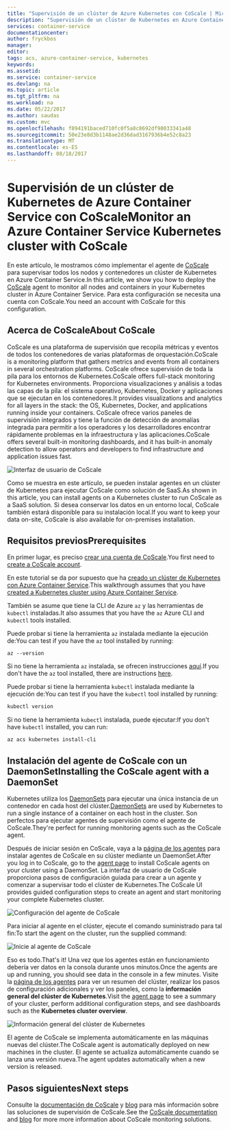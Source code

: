 ```yaml
---
title: "Supervisión de un clúster de Azure Kubernetes con CoScale | Microsoft Docs"
description: "Supervisión de un clúster de Kubernetes en Azure Container Service mediante CoScale"
services: container-service
documentationcenter: 
author: fryckbos
manager: 
editor: 
tags: acs, azure-container-service, kubernetes
keywords: 
ms.assetid: 
ms.service: container-service
ms.devlang: na
ms.topic: article
ms.tgt_pltfrm: na
ms.workload: na
ms.date: 05/22/2017
ms.author: saudas
ms.custom: mvc
ms.openlocfilehash: f894191baced710fc0f5a8c8692df98033341a48
ms.sourcegitcommit: 50e23e8d3b1148ae2d36dad3167936b4e52c8a23
ms.translationtype: MT
ms.contentlocale: es-ES
ms.lasthandoff: 08/18/2017
---
```

# <a name="monitor-an-azure-container-service-kubernetes-cluster-with-coscale"></a><span data-ttu-id="e5202-103">Supervisión de un clúster de Kubernetes de Azure Container Service con CoScale</span><span class="sxs-lookup"><span data-stu-id="e5202-103">Monitor an Azure Container Service Kubernetes cluster with CoScale</span></span>

<span data-ttu-id="e5202-104">En este artículo, le mostramos cómo implementar el agente de [CoScale](https://www.coscale.com/) para supervisar todos los nodos y contenedores un clúster de Kubernetes en Azure Container Service.</span><span class="sxs-lookup"><span data-stu-id="e5202-104">In this article, we show you how to deploy the [CoScale](https://www.coscale.com/) agent to monitor all nodes and containers in your Kubernetes cluster in Azure Container Service.</span></span> <span data-ttu-id="e5202-105">Para esta configuración se necesita una cuenta con CoScale.</span><span class="sxs-lookup"><span data-stu-id="e5202-105">You need an account with CoScale for this configuration.</span></span> 


## <a name="about-coscale"></a><span data-ttu-id="e5202-106">Acerca de CoScale</span><span class="sxs-lookup"><span data-stu-id="e5202-106">About CoScale</span></span> 

<span data-ttu-id="e5202-107">CoScale es una plataforma de supervisión que recopila métricas y eventos de todos los contenedores de varias plataformas de orquestación.</span><span class="sxs-lookup"><span data-stu-id="e5202-107">CoScale is a monitoring platform that gathers metrics and events from all containers in several orchestration platforms.</span></span> <span data-ttu-id="e5202-108">CoScale ofrece supervisión de toda la pila para los entornos de Kubernetes.</span><span class="sxs-lookup"><span data-stu-id="e5202-108">CoScale offers full-stack monitoring for Kubernetes environments.</span></span> <span data-ttu-id="e5202-109">Proporciona visualizaciones y análisis a todas las capas de la pila: el sistema operativo, Kubernetes, Docker y aplicaciones que se ejecutan en los contenedores.</span><span class="sxs-lookup"><span data-stu-id="e5202-109">It provides visualizations and analytics for all layers in the stack: the OS, Kubernetes, Docker, and applications running inside your containers.</span></span> <span data-ttu-id="e5202-110">CoScale ofrece varios paneles de supervisión integrados y tiene la función de detección de anomalías integrada para permitir a los operadores y los desarrolladores encontrar rápidamente problemas en la infraestructura y las aplicaciones.</span><span class="sxs-lookup"><span data-stu-id="e5202-110">CoScale offers several built-in monitoring dashboards, and it has built-in anomaly detection to allow operators and developers to find infrastructure and application issues fast.</span></span>

![Interfaz de usuario de CoScale](./media/container-service-kubernetes-coscale/coscale.png)

<span data-ttu-id="e5202-112">Como se muestra en este artículo, se pueden instalar agentes en un clúster de Kubernetes para ejecutar CoScale como solución de SaaS.</span><span class="sxs-lookup"><span data-stu-id="e5202-112">As shown in this article, you can install agents on a Kubernetes cluster to run CoScale as a SaaS solution.</span></span> <span data-ttu-id="e5202-113">Si desea conservar los datos en un entorno local, CoScale también estará disponible para su instalación local.</span><span class="sxs-lookup"><span data-stu-id="e5202-113">If you want to keep your data on-site, CoScale is also available for on-premises installation.</span></span>


## <a name="prerequisites"></a><span data-ttu-id="e5202-114">Requisitos previos</span><span class="sxs-lookup"><span data-stu-id="e5202-114">Prerequisites</span></span>

<span data-ttu-id="e5202-115">En primer lugar, es preciso [crear una cuenta de CoScale](https://www.coscale.com/free-trial).</span><span class="sxs-lookup"><span data-stu-id="e5202-115">You first need to [create a CoScale account](https://www.coscale.com/free-trial).</span></span>

<span data-ttu-id="e5202-116">En este tutorial se da por supuesto que ha [creado un clúster de Kubernetes con Azure Container Service](container-service-kubernetes-walkthrough.md).</span><span class="sxs-lookup"><span data-stu-id="e5202-116">This walkthrough assumes that you have [created a Kubernetes cluster using Azure Container Service](container-service-kubernetes-walkthrough.md).</span></span>

<span data-ttu-id="e5202-117">También se asume que tiene la CLI de Azure `az` y las herramientas de `kubectl` instaladas.</span><span class="sxs-lookup"><span data-stu-id="e5202-117">It also assumes that you have the `az` Azure CLI and `kubectl` tools installed.</span></span>

<span data-ttu-id="e5202-118">Puede probar si tiene la herramienta `az` instalada mediante la ejecución de:</span><span class="sxs-lookup"><span data-stu-id="e5202-118">You can test if you have the `az` tool installed by running:</span></span>

```azurecli
az --version
```

<span data-ttu-id="e5202-119">Si no tiene la herramienta `az` instalada, se ofrecen instrucciones [aquí](/cli/azure/install-azure-cli).</span><span class="sxs-lookup"><span data-stu-id="e5202-119">If you don't have the `az` tool installed, there are instructions [here](/cli/azure/install-azure-cli).</span></span>

<span data-ttu-id="e5202-120">Puede probar si tiene la herramienta `kubectl` instalada mediante la ejecución de:</span><span class="sxs-lookup"><span data-stu-id="e5202-120">You can test if you have the `kubectl` tool installed by running:</span></span>

```bash
kubectl version
```

<span data-ttu-id="e5202-121">Si no tiene la herramienta `kubectl` instalada, puede ejecutar:</span><span class="sxs-lookup"><span data-stu-id="e5202-121">If you don't have `kubectl` installed, you can run:</span></span>

```azurecli
az acs kubernetes install-cli
```

## <a name="installing-the-coscale-agent-with-a-daemonset"></a><span data-ttu-id="e5202-122">Instalación del agente de CoScale con un DaemonSet</span><span class="sxs-lookup"><span data-stu-id="e5202-122">Installing the CoScale agent with a DaemonSet</span></span>
<span data-ttu-id="e5202-123">Kubernetes utiliza los [DaemonSets](https://kubernetes.io/docs/concepts/workloads/controllers/daemonset/) para ejecutar una única instancia de un contenedor en cada host del clúster.</span><span class="sxs-lookup"><span data-stu-id="e5202-123">[DaemonSets](https://kubernetes.io/docs/concepts/workloads/controllers/daemonset/) are used by Kubernetes to run a single instance of a container on each host in the cluster.</span></span>
<span data-ttu-id="e5202-124">Son perfectos para ejecutar agentes de supervisión como el agente de CoScale.</span><span class="sxs-lookup"><span data-stu-id="e5202-124">They're perfect for running monitoring agents such as the CoScale agent.</span></span>

<span data-ttu-id="e5202-125">Después de iniciar sesión en CoScale, vaya a la [página de los agentes](https://app.coscale.com/) para instalar agentes de CoScale en su clúster mediante un DaemonSet.</span><span class="sxs-lookup"><span data-stu-id="e5202-125">After you log in to CoScale, go to the [agent page](https://app.coscale.com/) to install CoScale agents on your cluster using a DaemonSet.</span></span> <span data-ttu-id="e5202-126">La interfaz de usuario de CoScale proporciona pasos de configuración guiada para crear a un agente y comenzar a supervisar todo el clúster de Kubernetes.</span><span class="sxs-lookup"><span data-stu-id="e5202-126">The CoScale UI provides guided configuration steps to create an agent and start monitoring your complete Kubernetes cluster.</span></span>

![Configuración del agente de CoScale](./media/container-service-kubernetes-coscale/installation.png)

<span data-ttu-id="e5202-128">Para iniciar al agente en el clúster, ejecute el comando suministrado para tal fin:</span><span class="sxs-lookup"><span data-stu-id="e5202-128">To start the agent on the cluster, run the supplied command:</span></span>

![Inicie al agente de CoScale](./media/container-service-kubernetes-coscale/agent_script.png)

<span data-ttu-id="e5202-130">Eso es todo.</span><span class="sxs-lookup"><span data-stu-id="e5202-130">That's it!</span></span> <span data-ttu-id="e5202-131">Una vez que los agentes están en funcionamiento debería ver datos en la consola durante unos minutos.</span><span class="sxs-lookup"><span data-stu-id="e5202-131">Once the agents are up and running, you should see data in the console in a few minutes.</span></span> <span data-ttu-id="e5202-132">Visite la [página de los agentes](https://app.coscale.com/) para ver un resumen del clúster, realizar los pasos de configuración adicionales y ver los paneles, como la **información general del clúster de Kubernetes**.</span><span class="sxs-lookup"><span data-stu-id="e5202-132">Visit the [agent page](https://app.coscale.com/) to see a summary of your cluster, perform additional configuration steps, and see dashboards such as the **Kubernetes cluster overview**.</span></span>

![Información general del clúster de Kubernetes](./media/container-service-kubernetes-coscale/dashboard_clusteroverview.png)

<span data-ttu-id="e5202-134">El agente de CoScale se implementa automáticamente en las máquinas nuevas del clúster.</span><span class="sxs-lookup"><span data-stu-id="e5202-134">The CoScale agent is automatically deployed on new machines in the cluster.</span></span> <span data-ttu-id="e5202-135">El agente se actualiza automáticamente cuando se lanza una versión nueva.</span><span class="sxs-lookup"><span data-stu-id="e5202-135">The agent updates automatically when a new version is released.</span></span>


## <a name="next-steps"></a><span data-ttu-id="e5202-136">Pasos siguientes</span><span class="sxs-lookup"><span data-stu-id="e5202-136">Next steps</span></span>

<span data-ttu-id="e5202-137">Consulte la [documentación de CoScale](http://docs.coscale.com/) y [blog](https://www.coscale.com/blog) para más información sobre las soluciones de supervisión de CoScale.</span><span class="sxs-lookup"><span data-stu-id="e5202-137">See the [CoScale documentation](http://docs.coscale.com/) and [blog](https://www.coscale.com/blog) for more more information about CoScale monitoring solutions.</span></span> 

